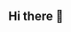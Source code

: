 ## Hi there 👋

<!--
**GRFFZN/GRFFZN** is a ✨ _special_ ✨ repository because its `README.md` (this file) appears on your GitHub profile.


